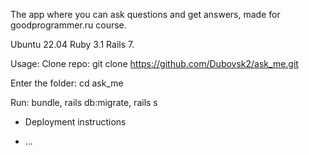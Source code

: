 The app where you can ask questions and get answers, made for goodprogrammer.ru course.

Ubuntu 22.04
Ruby 3.1 Rails 7.

Usage: Clone repo: git clone https://github.com/Dubovsk2/ask_me.git

Enter the folder: cd ask_me

Run: bundle, rails db:migrate, rails s
* Deployment instructions

* ...
